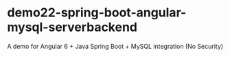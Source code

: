 # demo22-spring-boot-angular-mysql-serverbackend
A demo for Angular 6 + Java Spring Boot + MySQL integration (No Security)
